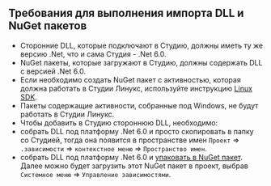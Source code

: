 ## Требования для выполнения импорта DLL и NuGet пакетов
 - Сторонние DLL, которые подключают в Студию, должны иметь ту же версию .Net, что и сама Студия - .Net 6.0.   
 - NuGet пакеты, которые загружают в Студию, должны содержать DLL с версией .Net 6.0.  
 - Если необходимо создать NuGet пакет с активностью, которая должна работать в Студии Линукс, используйте инструкцию [Linux SDK](https://docs.primo-rpa.ru/primo-rpa/developers/ltools.sdk-linux#shag-4.-sobiraem-proekt).
 - Пакеты содержащие активности, собранные под Windows, не будут работать в Студии Линукс.
 - Чтобы добавить в Студию стороннюю DLL, необходимо:
  - собрать DLL под платформу .Net 6.0 и просто скопировать в папку со Студией, тогда она появится в пространстве имен `Проект` => `.зависимости` => `контекстное меню` => `Пространство имен`.
  - собрать DLL под платформу .Net 6.0 и [упаковать в NuGet пакет](https://docs.primo-rpa.ru/primo-rpa/developers/ltools.sdk/publish). Далее можно будет загрузить этот NuGet пакет в проект, выбрав `Системное меню` => `Управление зависимостями`.
